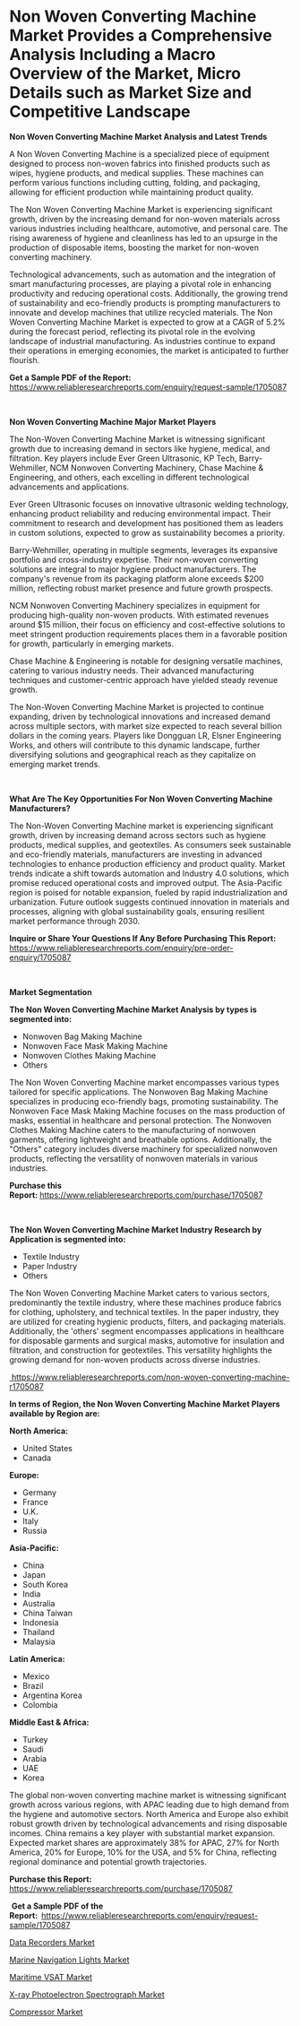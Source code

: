 <p><h1>Non Woven Converting Machine Market Provides a Comprehensive Analysis Including a Macro Overview of the Market, Micro Details such as Market Size and Competitive Landscape</h1></p><p><strong>Non Woven Converting Machine Market Analysis and Latest Trends</strong></p>
<p><p>A Non Woven Converting Machine is a specialized piece of equipment designed to process non-woven fabrics into finished products such as wipes, hygiene products, and medical supplies. These machines can perform various functions including cutting, folding, and packaging, allowing for efficient production while maintaining product quality.</p><p>The Non Woven Converting Machine Market is experiencing significant growth, driven by the increasing demand for non-woven materials across various industries including healthcare, automotive, and personal care. The rising awareness of hygiene and cleanliness has led to an upsurge in the production of disposable items, boosting the market for non-woven converting machinery.</p><p>Technological advancements, such as automation and the integration of smart manufacturing processes, are playing a pivotal role in enhancing productivity and reducing operational costs. Additionally, the growing trend of sustainability and eco-friendly products is prompting manufacturers to innovate and develop machines that utilize recycled materials. The Non Woven Converting Machine Market is expected to grow at a CAGR of 5.2% during the forecast period, reflecting its pivotal role in the evolving landscape of industrial manufacturing. As industries continue to expand their operations in emerging economies, the market is anticipated to further flourish.</p></p>
<p><strong>Get a Sample PDF of the Report:&nbsp;</strong> <a href="https://www.reliableresearchreports.com/enquiry/request-sample/1705087?utm_campaign=9&utm_medium=2&utm_source=Github&utm_content=ia&utm_term=21102024&utm_id=non-woven-converting-machine">https://www.reliableresearchreports.com/enquiry/request-sample/1705087</a></p>
<p>&nbsp;</p>
<p><strong>Non Woven Converting Machine Major Market Players</strong></p>
<p><p>The Non-Woven Converting Machine Market is witnessing significant growth due to increasing demand in sectors like hygiene, medical, and filtration. Key players include Ever Green Ultrasonic, KP Tech, Barry-Wehmiller, NCM Nonwoven Converting Machinery, Chase Machine & Engineering, and others, each excelling in different technological advancements and applications.</p><p>Ever Green Ultrasonic focuses on innovative ultrasonic welding technology, enhancing product reliability and reducing environmental impact. Their commitment to research and development has positioned them as leaders in custom solutions, expected to grow as sustainability becomes a priority.</p><p>Barry-Wehmiller, operating in multiple segments, leverages its expansive portfolio and cross-industry expertise. Their non-woven converting solutions are integral to major hygiene product manufacturers. The company's revenue from its packaging platform alone exceeds $200 million, reflecting robust market presence and future growth prospects.</p><p>NCM Nonwoven Converting Machinery specializes in equipment for producing high-quality non-woven products. With estimated revenues around $15 million, their focus on efficiency and cost-effective solutions to meet stringent production requirements places them in a favorable position for growth, particularly in emerging markets.</p><p>Chase Machine & Engineering is notable for designing versatile machines, catering to various industry needs. Their advanced manufacturing techniques and customer-centric approach have yielded steady revenue growth.</p><p>The Non-Woven Converting Machine Market is projected to continue expanding, driven by technological innovations and increased demand across multiple sectors, with market size expected to reach several billion dollars in the coming years. Players like Dongguan LR, Elsner Engineering Works, and others will contribute to this dynamic landscape, further diversifying solutions and geographical reach as they capitalize on emerging market trends.</p></p>
<p>&nbsp;</p>
<p><strong>What Are The Key Opportunities For Non Woven Converting Machine Manufacturers?</strong></p>
<p><p>The Non-Woven Converting Machine market is experiencing significant growth, driven by increasing demand across sectors such as hygiene products, medical supplies, and geotextiles. As consumers seek sustainable and eco-friendly materials, manufacturers are investing in advanced technologies to enhance production efficiency and product quality. Market trends indicate a shift towards automation and Industry 4.0 solutions, which promise reduced operational costs and improved output. The Asia-Pacific region is poised for notable expansion, fueled by rapid industrialization and urbanization. Future outlook suggests continued innovation in materials and processes, aligning with global sustainability goals, ensuring resilient market performance through 2030.</p></p>
<p><strong>Inquire or Share Your Questions If Any Before Purchasing This Report:</strong> <a href="https://www.reliableresearchreports.com/enquiry/pre-order-enquiry/1705087?utm_campaign=9&utm_medium=2&utm_source=Github&utm_content=ia&utm_term=21102024&utm_id=non-woven-converting-machine">https://www.reliableresearchreports.com/enquiry/pre-order-enquiry/1705087</a></p>
<p>&nbsp;</p>
<p><strong>Market Segmentation</strong></p>
<p><strong>The Non Woven Converting Machine Market Analysis by types is segmented into:</strong></p>
<p><ul><li>Nonwoven Bag Making Machine</li><li>Nonwoven Face Mask Making Machine</li><li>Nonwoven Clothes Making Machine</li><li>Others</li></ul></p>
<p><p>The Non Woven Converting Machine market encompasses various types tailored for specific applications. The Nonwoven Bag Making Machine specializes in producing eco-friendly bags, promoting sustainability. The Nonwoven Face Mask Making Machine focuses on the mass production of masks, essential in healthcare and personal protection. The Nonwoven Clothes Making Machine caters to the manufacturing of nonwoven garments, offering lightweight and breathable options. Additionally, the "Others" category includes diverse machinery for specialized nonwoven products, reflecting the versatility of nonwoven materials in various industries.</p></p>
<p><strong>Purchase this Report:&nbsp;</strong><a href="https://www.reliableresearchreports.com/purchase/1705087?utm_campaign=9&utm_medium=2&utm_source=Github&utm_content=ia&utm_term=21102024&utm_id=non-woven-converting-machine">https://www.reliableresearchreports.com/purchase/1705087</a></p>
<p>&nbsp;</p>
<p><strong>The Non Woven Converting Machine Market Industry Research by Application is segmented into:</strong></p>
<p><ul><li>Textile Industry</li><li>Paper Industry</li><li>Others</li></ul></p>
<p><p>The Non Woven Converting Machine Market caters to various sectors, predominantly the textile industry, where these machines produce fabrics for clothing, upholstery, and technical textiles. In the paper industry, they are utilized for creating hygienic products, filters, and packaging materials. Additionally, the 'others' segment encompasses applications in healthcare for disposable garments and surgical masks, automotive for insulation and filtration, and construction for geotextiles. This versatility highlights the growing demand for non-woven products across diverse industries.</p></p>
<p><a href="https://www.reliableresearchreports.com/non-woven-converting-machine-r1705087?utm_campaign=9&utm_medium=2&utm_source=Github&utm_content=ia&utm_term=21102024&utm_id=non-woven-converting-machine">&nbsp;https://www.reliableresearchreports.com/non-woven-converting-machine-r1705087</a></p>
<p><strong>In terms of Region, the Non Woven Converting Machine Market Players available by Region are:</strong></p>
<p>
    <p> <strong> North America: </strong>
        <ul>
            <li>United States</li>
            <li>Canada</li>
        </ul>
        </p> 
    <p> <strong> Europe: </strong>
        <ul>
            <li>Germany</li>
            <li>France</li>
            <li>U.K.</li>
            <li>Italy</li>
            <li>Russia</li>
        </ul>
        </p> 
    <p> <strong> Asia-Pacific: </strong>
        <ul>
            <li>China</li>
            <li>Japan</li>
            <li>South Korea</li>
            <li>India</li>
            <li>Australia</li>
            <li>China Taiwan</li>
            <li>Indonesia</li>
            <li>Thailand</li>
            <li>Malaysia</li>
        </ul>
        </p> 
    <p> <strong> Latin America: </strong>
        <ul>
            <li>Mexico</li>
            <li>Brazil</li>
            <li>Argentina Korea</li>
            <li>Colombia</li>
        </ul>
        </p> 
    <p> <strong> Middle East & Africa: </strong>
        <ul>
            <li>Turkey</li>
            <li>Saudi</li>
            <li>Arabia</li>
            <li>UAE</li>
            <li>Korea</li>
        </ul>
    </p>
    </p>
<p><p>The global non-woven converting machine market is witnessing significant growth across various regions, with APAC leading due to high demand from the hygiene and automotive sectors. North America and Europe also exhibit robust growth driven by technological advancements and rising disposable incomes. China remains a key player with substantial market expansion. Expected market shares are approximately 38% for APAC, 27% for North America, 20% for Europe, 10% for the USA, and 5% for China, reflecting regional dominance and potential growth trajectories.</p></p>
<p><strong>Purchase this Report: </strong><a href="https://www.reliableresearchreports.com/purchase/1705087?utm_campaign=9&utm_medium=2&utm_source=Github&utm_content=ia&utm_term=21102024&utm_id=non-woven-converting-machine">https://www.reliableresearchreports.com/purchase/1705087</a></p>
<p>&nbsp;<strong>Get a Sample PDF of the Report:&nbsp;&nbsp;</strong><a href="https://www.reliableresearchreports.com/enquiry/request-sample/1705087?utm_campaign=9&utm_medium=2&utm_source=Github&utm_content=ia&utm_term=21102024&utm_id=non-woven-converting-machine">https://www.reliableresearchreports.com/enquiry/request-sample/1705087</a></p>
<p><strong></strong></p>
<p><p><a href="https://issuu.com/reportprime-2/docs/data-recorders-market-size-2030.ppt_26e0416aae927d?utm_campaign=9&utm_medium=2&utm_source=Github&utm_content=ia&utm_term=21102024&utm_id=non-woven-converting-machine">Data Recorders Market</a></p><p><a href="https://github.com/DRIVERKAPAUL/Market-Research-Report-List-1/blob/main/marine-navigation-lights-market.md?utm_campaign=9&utm_medium=2&utm_source=Github&utm_content=ia&utm_term=21102024&utm_id=non-woven-converting-machine">Marine Navigation Lights Market</a></p><p><a href="https://www.linkedin.com/pulse/global-maritime-vsat-market-opportunities-challenges2024-2031-srzse?utm_campaign=9&utm_medium=2&utm_source=Github&utm_content=ia&utm_term=21102024&utm_id=non-woven-converting-machine">Maritime VSAT Market</a></p><p><a href="https://github.com/cliffxbwergin/Market-Research-Report-List-1/blob/main/x-ray-photoelectron-spectrograph-market.md?utm_campaign=9&utm_medium=2&utm_source=Github&utm_content=ia&utm_term=21102024&utm_id=non-woven-converting-machine">X-ray Photoelectron Spectrograph Market</a></p><p><a href="https://www.linkedin.com/pulse/compressor-market-analysis-product-segmentation-regional-forecasts-jr7xf?utm_campaign=9&utm_medium=2&utm_source=Github&utm_content=ia&utm_term=21102024&utm_id=non-woven-converting-machine">Compressor Market</a></p></p>
